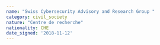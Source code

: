```yaml
---
name: "Swiss Cybersecurity Advisory and Research Group "
category: civil_society
nature: "Centre de recherche"
nationality: CHE
date_signed: '2018-11-12'
---
```

    